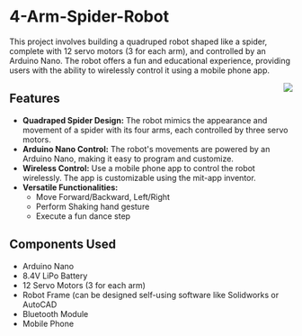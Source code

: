 # 4-Arm-Spider-Robot
This project involves building a quadruped robot shaped like a spider, complete with 12 servo motors (3 for each arm), and controlled by an Arduino Nano. The robot offers a fun and educational experience, providing users with the ability to wirelessly control it using a mobile phone app.


<img align ="right" src = "https://github.com/shryam102/4-arm-Spider/assets/78613519/5683d869-512a-4f45-96b1-0d7942a116f9">



## Features
* **Quadraped Spider Design:** The robot mimics the appearance and movement of a spider with its four arms, each controlled by three servo motors.
* **Arduino Nano Control:** The robot's movements are powered by an Arduino Nano, making it easy to program and customize.
* **Wireless Control:** Use a mobile phone app to control the robot wirelessly. The app is customizable using the mit-app inventor.
* **Versatile Functionalities:**
  * Move Forward/Backward, Left/Right
  * Perform Shaking hand gesture
  * Execute a fun dance step
## Components Used
* Arduino Nano
* 8.4V LiPo Battery
* 12 Servo Motors (3 for each arm)
* Robot Frame (can be designed self-using software like Solidworks or AutoCAD
* Bluetooth Module
* Mobile Phone
